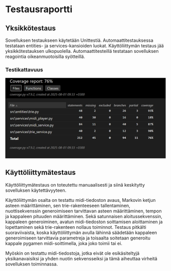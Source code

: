 # Testausraportti

## Yksikkötestaus
Sovelluksen testaukseen käytetään Unittestiä. Automaattitestauksessa testataan entities- ja services-kansioiden luokat. Käyttöliittymän testaus jää yksikkötestauksen ulkopuolella. Automaattitesteillä testataan sovelluksen reagointia oikeanmuotoisilla syötteillä.

### Testikattavuus
![Testikattavuuden tilanne 1.8.2025](image.png)

## Käyttöliittymätestaus
Käyttöliittymätestaus on toteutettu manuaalisesti ja siinä keskitytty sovelluksen käytettävyyteen.

Käyttöliittymän osalta on testattu midi-tiedoston avaus, Markovin ketjun asteen määrittäminen, sen trie-rakenteeseen tallentaminen, nuottisekvenssin generoimiseen tarvittavan asteen määrittäminen, tempon ja kappaleen pituuden määrittäminen. Sekä satunnaisen aloitussekvenssin, kappaleen generoiminen, avatun midi-tiedoston soittamisen aloittaminen ja lopettaminen sekä trie-rakenteen nollaus toiminnot. Testaus pitkälti suoraviivaista, koska käyttöliittymän avulla lähinnä säädetään kappaleen generoimiseen tarvittavia parametreja ja toisaalta soitetaan generoitu kappale pygamen midi-soittimella, joka joko toimii tai ei.

Myöskin on testattu midi-tiedostoja, jotka eivät ole esikäsiteltyjä yksikanavaisiksi ja yhden nuotin sekvensseiksi ja tämä aiheuttaa virheitä sovelluksen toiminnassa.
